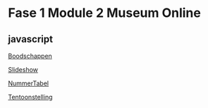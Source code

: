 # Fase 1 Module 2 Museum Online
## javascript

[Boodschappen](http://32813.hosts1.ma-cloud.nl/Boodschappen/)

[Slideshow](http://32813.hosts1.ma-cloud.nl/JS-Slideshow/)

[NummerTabel](http://32813.hosts1.ma-cloud.nl/pages/NummerTabel/)

[Tentoonstelling](http://32813.hosts1.ma-cloud.nl/pages/Tentoonstelling/)
